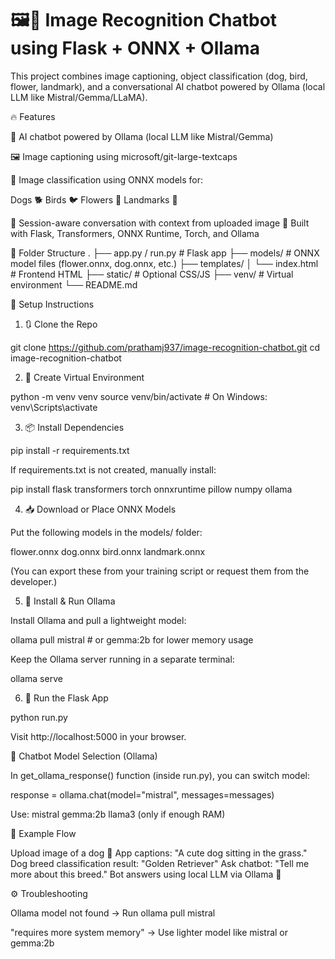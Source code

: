 # 🖼️🧠 Image Recognition Chatbot using Flask + ONNX + Ollama

This project combines image captioning, object classification (dog, bird, flower, landmark), and a conversational AI chatbot powered by Ollama (local LLM like Mistral/Gemma/LLaMA).

🔥 Features

🧠 AI chatbot powered by Ollama (local LLM like Mistral/Gemma)

🖼️ Image captioning using microsoft/git-large-textcaps

🐶 Image classification using ONNX models for:

Dogs 🐕
Birds 🐦
Flowers 🌸
Landmarks 🏰

🧾 Session-aware conversation with context from uploaded image
🔧 Built with Flask, Transformers, ONNX Runtime, Torch, and Ollama

📁 Folder Structure
.
├── app.py / run.py               # Flask app
├── models/                       # ONNX model files (flower.onnx, dog.onnx, etc.)
├── templates/
│   └── index.html                # Frontend HTML
├── static/                       # Optional CSS/JS
├── venv/                         # Virtual environment
└── README.md

🚀 Setup Instructions

1. 🔃 Clone the Repo

git clone https://github.com/prathamj937/image-recognition-chatbot.git
cd image-recognition-chatbot

2. 🐍 Create Virtual Environment

python -m venv venv
source venv/bin/activate        # On Windows: venv\Scripts\activate

3. 📦 Install Dependencies

pip install -r requirements.txt

If requirements.txt is not created, manually install:

pip install flask transformers torch onnxruntime pillow numpy ollama

4. 📥 Download or Place ONNX Models

Put the following models in the models/ folder:

flower.onnx
dog.onnx
bird.onnx
landmark.onnx

(You can export these from your training script or request them from the developer.)

5. 🧠 Install & Run Ollama

Install Ollama and pull a lightweight model:

ollama pull mistral     # or gemma:2b for lower memory usage

Keep the Ollama server running in a separate terminal:

ollama serve

6. 🚦 Run the Flask App

python run.py

Visit http://localhost:5000 in your browser.

🧠 Chatbot Model Selection (Ollama)

In get_ollama_response() function (inside run.py), you can switch model:

response = ollama.chat(model="mistral", messages=messages)

Use:
mistral
gemma:2b
llama3 (only if enough RAM)

💬 Example Flow

Upload image of a dog 🐶
App captions: "A cute dog sitting in the grass."
Dog breed classification result: "Golden Retriever"
Ask chatbot: "Tell me more about this breed."
Bot answers using local LLM via Ollama 🧠

⚙️ Troubleshooting





Ollama model not found → Run ollama pull mistral



"requires more system memory" → Use lighter model like mistral or gemma:2b
